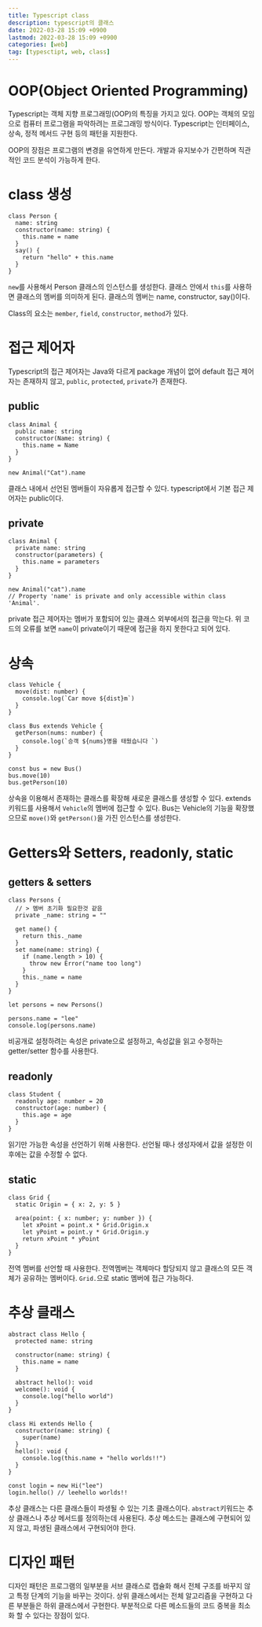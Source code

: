 ```yaml
---
title: Typescript class
description: typescript의 클래스
date: 2022-03-28 15:09 +0900
lastmod: 2022-03-28 15:09 +0900
categories: [web]
tag: [typesctipt, web, class]
---
```


# OOP(Object Oriented Programming)

Typescript는 객체 지향 프로그래밍(OOP)의 특징을 가지고 있다. OOP는 객체의 모임으로 컴퓨터 프로그램을 파악하려는 프로그래밍 방식이다. Typescript는 인터페이스, 상속, 정적 메서드 구현 등의 패턴을 지원한다.

OOP의 장점은 프로그램의 변경을 유연하게 만든다. 개발과 유지보수가 간편하며 직관적인 코드 분석이 가능하게 한다.

# class 생성

```tsx
class Person {
  name: string
  constructor(name: string) {
    this.name = name
  }
  say() {
    return "hello" + this.name
  }
}
```

`new`를 사용해서 Person 클래스의 인스턴스를 생성한다. 클래스 안에서 `this`를 사용하면 클래스의 멤버를 의미하게 된다. 클래스의 멤버는 name, constructor, say()이다.

Class의 요소는 `member`, `field`, `constructor`, `method`가 있다.

# 접근 제어자

Typescript의 접근 제어자는 Java와 다르게 package 개념이 없어 default 접근 제어자는 존재하지 않고, `public`, `protected`, `private`가 존재한다.

## public

```tsx
class Animal {
  public name: string
  constructor(Name: string) {
    this.name = Name
  }
}

new Animal("Cat").name
```

클래스 내에서 선언된 멤버들이 자유롭게 접근할 수 있다. typescript에서 기본 접근 제어자는 public이다.

## private

```tsx
class Animal {
  private name: string
  constructor(parameters) {
    this.name = parameters
  }
}

new Animal("cat").name
// Property 'name' is private and only accessible within class 'Animal'.
```

private 접근 제어자는 멤버가 포함되어 있는 클래스 외부에서의 접근을 막는다. 위 코드의 오류를 보면 `name`이 private이기 때문에 접근을 하지 못한다고 되어 있다.

# 상속

```tsx
class Vehicle {
  move(dist: number) {
    console.log(`Car move ${dist}m`)
  }
}

class Bus extends Vehicle {
  getPerson(nums: number) {
    console.log(`승객 ${nums}명을 태웠습니다 `)
  }
}

const bus = new Bus()
bus.move(10)
bus.getPerson(10)
```

상속을 이용해서 존재하는 클래스를 확장해 새로운 클래스를 생성할 수 있다. extends 키워드를 사용해서 `Vehicle`의 멤버에 접근할 수 있다. Bus는 Vehicle의 기능을 확장했으므로 `move()`와 `getPerson()`을 가진 인스턴스를 생성한다.

# Getters와 Setters, readonly, static

## getters & setters

```tsx
class Persons {
  // > 멤버 초기화 필요한것 같음
  private _name: string = ""

  get name() {
    return this._name
  }
  set name(name: string) {
    if (name.length > 10) {
      throw new Error("name too long")
    }
    this._name = name
  }
}

let persons = new Persons()

persons.name = "lee"
console.log(persons.name)
```

비공개로 설정하려는 속성은 private으로 설정하고, 속성값을 읽고 수정하는 getter/setter 함수를 사용한다.

## readonly

```tsx
class Student {
  readonly age: number = 20
  constructor(age: number) {
    this.age = age
  }
}
```

읽기만 가능한 속성을 선언하기 위해 사용한다. 선언될 때나 생성자에서 값을 설정한 이후에는 값을 수정할 수 없다.

## static

```tsx
class Grid {
  static Origin = { x: 2, y: 5 }

  area(point: { x: number; y: number }) {
    let xPoint = point.x * Grid.Origin.x
    let yPoint = point.y * Grid.Origin.y
    return xPoint * yPoint
  }
}
```

전역 멤버를 선언할 때 사용한다. 전역멤버는 객체마다 할당되지 않고 클래스의 모든 객체가 공유하는 멤버이다. `Grid.`으로 static 멤버에 접근 가능하다.

# 추상 클래스

```tsx
abstract class Hello {
  protected name: string

  constructor(name: string) {
    this.name = name
  }

  abstract hello(): void
  welcome(): void {
    console.log("hello world")
  }
}

class Hi extends Hello {
  constructor(name: string) {
    super(name)
  }
  hello(): void {
    console.log(this.name + "hello worlds!!")
  }
}

const login = new Hi("lee")
login.hello() // leehello worlds!!
```

추상 클래스는 다른 클래스들이 파생될 수 있는 기초 클래스이다. `abstract`키워드는 추상 클래스나 추상 메서드를 정의하는데 사용된다. 추상 메소드는 클래스에 구현되어 있지 않고, 파생된 클래스에서 구현되어야 한다.

# 디자인 패턴

디자인 패턴은 프로그램의 일부분을 서브 클래스로 캡슐화 해서 전체 구조를 바꾸지 않고 특정 단계의 기능을 바꾸는 것이다. 상위 클래스에서는 전체 알고리즘을 구현하고 다른 부분들은 하위 클래스에서 구현한다. 부분적으로 다른 메소드들의 코드 중복을 최소화 할 수 있다는 장점이 있다.
